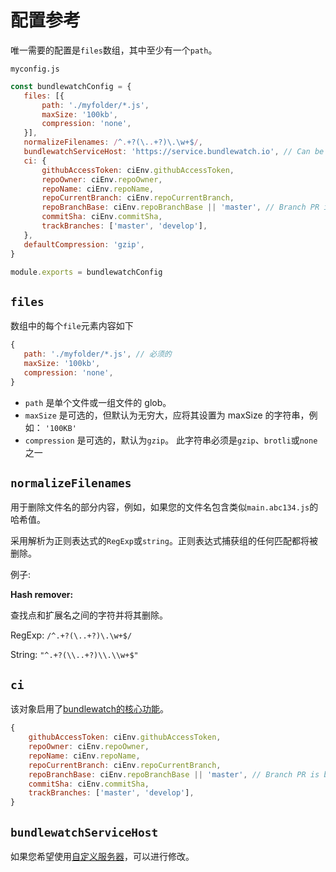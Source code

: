 # 配置参考



唯一需要的配置是`files`数组，其中至少有一个`path`。

`myconfig.js`
```js
const bundlewatchConfig = {
   files: [{
       path: './myfolder/*.js',
       maxSize: '100kb',
       compression: 'none',
   }],
   normalizeFilenames: /^.+?(\..+?)\.\w+$/,
   bundlewatchServiceHost: 'https://service.bundlewatch.io', // Can be a custom service
   ci: {
       githubAccessToken: ciEnv.githubAccessToken,
       repoOwner: ciEnv.repoOwner,
       repoName: ciEnv.repoName,
       repoCurrentBranch: ciEnv.repoCurrentBranch,
       repoBranchBase: ciEnv.repoBranchBase || 'master', // Branch PR is being merged into
       commitSha: ciEnv.commitSha,
       trackBranches: ['master', 'develop'],
   },
   defaultCompression: 'gzip',
}

module.exports = bundlewatchConfig

```

## `files`



数组中的每个`file`元素内容如下


```js
{
   path: './myfolder/*.js', // 必须的
   maxSize: '100kb',
   compression: 'none',
}

```
- `path` 是单个文件或一组文件的 glob。
- `maxSize` 是可选的，但默认为无穷大，应将其设置为 maxSize 的字符串，例如： `'100KB'`
- `compression` 是可选的，默认为`gzip`。 此字符串必须是`gzip`、`brotli`或`none`之一

## `normalizeFilenames`


用于删除文件名的部分内容，例如，如果您的文件名包含类似`main.abc134.js`的哈希值。


采用解析为正则表达式的`RegExp`或`string`。正则表达式捕获组的任何匹配都将被删除。

例子:

**Hash remover:**

查找点和扩展名之间的字符并将其删除。

RegExp: `/^.+?(\..+?)\.\w+$/`

String: `"^.+?(\\..+?)\\.\\w+$"`

## `ci`


该对象启用了[bundlewatch的核心功能](/zh/guide/using-bundlewatch)。

```js
{
    githubAccessToken: ciEnv.githubAccessToken,
    repoOwner: ciEnv.repoOwner,
    repoName: ciEnv.repoName,
    repoCurrentBranch: ciEnv.repoCurrentBranch,
    repoBranchBase: ciEnv.repoBranchBase || 'master', // Branch PR is being merged into
    commitSha: ciEnv.commitSha,
    trackBranches: ['master', 'develop'],
}
```


## `bundlewatchServiceHost`


如果您希望使用[自定义服务器](/zh/guide/using-a-custom-server.md)，可以进行修改。